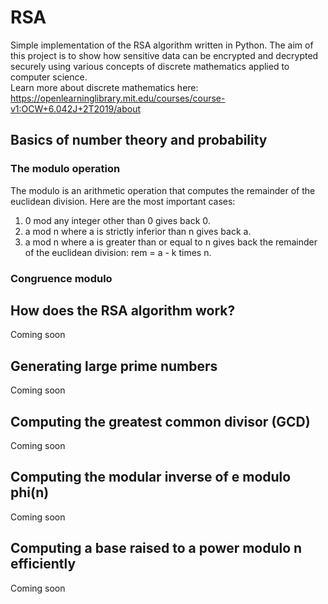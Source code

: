 # RSA
Simple implementation of the RSA algorithm written in Python. The aim of this project is to show how sensitive data can be encrypted and decrypted securely using various concepts of discrete mathematics applied to computer science.<br />Learn more about discrete mathematics here: <https://openlearninglibrary.mit.edu/courses/course-v1:OCW+6.042J+2T2019/about>

## Basics of number theory and probability
### The modulo operation
The modulo is an arithmetic operation that computes the remainder of the euclidean division. Here are the most important cases:
1. 0 mod any integer other than 0 gives back 0.
2. a mod n where a is strictly inferior than n gives back a.
3. a mod n where a is greater than or equal to n gives back the remainder of the euclidean division: rem = a - k times n.
### Congruence modulo

## How does the RSA algorithm work?
Coming soon
## Generating large prime numbers
Coming soon
## Computing the greatest common divisor (GCD)
Coming soon
## Computing the modular inverse of e modulo phi(n)
Coming soon
## Computing a base raised to a power modulo n efficiently
Coming soon
